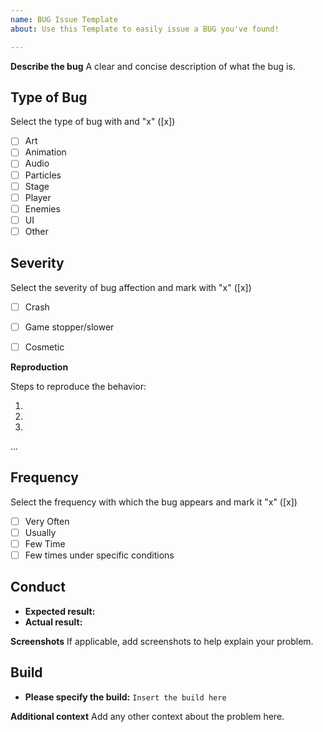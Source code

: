 ```yaml
---
name: BUG Issue Template
about: Use this Template to easily issue a BUG you've found!

---
```


**Describe the bug**
A clear and concise description of what the bug is.

## Type of Bug 
Select the type of bug with and "x" ([x])

* [ ] Art 
* [ ] Animation 
* [ ] Audio 
* [ ] Particles
* [ ] Stage 
* [ ] Player 
* [ ] Enemies
* [ ] UI 
* [ ] Other

## Severity
Select the severity of bug affection and mark with "x" ([x])

- [ ] Crash 
- [ ] Game stopper/slower
- [ ] Cosmetic 


**Reproduction**

Steps to reproduce the behavior:

 1. 
 
 2.
 
 3. 
...

## Frequency
Select the frequency with which the bug appears and mark it "x" ([x])

* [ ] Very Often
* [ ] Usually
* [ ] Few Time
* [ ] Few times under specific conditions

## Conduct 
- **Expected result:**
-  **Actual result:**

**Screenshots**
If applicable, add screenshots to help explain your problem.

## Build
- **Please specify the build:** ``Insert the build here ``


**Additional context**
Add any other context about the problem here.
